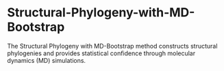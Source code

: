 # Structural-Phylogeny-with-MD-Bootstrap
The Structural Phylogeny with MD-Bootstrap method constructs structural phylogenies and provides statistical confidence through molecular dynamics (MD) simulations.
